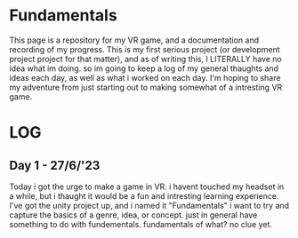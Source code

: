 # Fundamentals
This page is a repository for my VR game, and a documentation and recording of my progress. This is my first serious project (or development project project for that matter), and as of writing this, I LITERALLY have no idea what im doing. so im going to keep a log of my general thaughts and ideas each day, as well as what i worked on each day. I'm hoping to share my adventure from just starting out to making somewhat of a intresting VR game.

# LOG
## Day 1 - 27/6/'23
Today i got the urge to make a game in VR. i havent touched my headset in a while, but i thaught it would be a fun and intresting learning experience.
I've got the unity project up, and i named it "Fundamentals" i want to try and capture the basics of a genre, idea, or concept. just in general have something to do with fundementals. fundamentals of what? no clue yet. 
